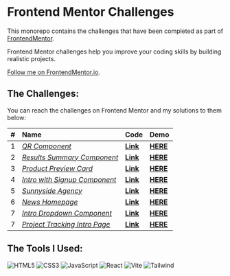 # Frontend Mentor Challenges

This monorepo contains the challenges that have been completed as part of [FrontendMentor](https://www.frontendmentor.io/challenges).

Frontend Mentor challenges help you improve your coding skills by building realistic projects.

[Follow me on FrontendMentor.io](https://www.frontendmentor.io/profile/IanLuong).

## The Challenges:

You can reach the challenges on Frontend Mentor and my solutions to them below:

| #   | Name                                                                                                                                          | Code                                                                                                         | Demo                                                                 |
| :-- | :-------------------------------------------------------------------------------------------------------------------------------------------- | :----------------------------------------------------------------------------------------------------------- | :------------------------------------------------------------------- |
| 1   | [_QR Component_](https://www.frontendmentor.io/challenges/qr-code-component-iux_sIO_H)                                                        | [**Link**](https://github.com/IanLuong/frontend-mentor-challenges/tree/main/1-qr-code-component)             | [**HERE**](https://ianluong-qr-code-component.netlify.app/)          |
| 2   | [_Results Summary Component_](https://www.frontendmentor.io/challenges/product-preview-card-component-GO7UmttRfa)                             | [**Link**](https://github.com/IanLuong/frontend-mentor-challenges/tree/main/2-results-summary-component)     | [**HERE**](https://ianluong-results-summary-component.netlify.app/)  |
| 3   | [_Product Preview Card_](https://www.frontendmentor.io/challenges/product-preview-card-component-GO7UmttRfa/)                                 | [**Link**](https://github.com/IanLuong/frontend-mentor-challenges/tree/main/3-product-preview-card)          | [**HERE**](https://ianluong-product-preview-card.netlify.app/)       |
| 4   | [_Intro with Signup Component_](https://www.frontendmentor.io/challenges/intro-component-with-signup-form-5cf91bd49edda32581d28fd1/)          | [**Link**](https://github.com/IanLuong/frontend-mentor-challenges/tree/main/4-intro-with-signup-component)   | [**HERE**](https://ianluong-intro-with-signup-component.netlify.app) |
| 5   | [_Sunnyside Agency_](https://www.frontendmentor.io/challenges/sunnyside-agency-landing-page-7yVs3B6ef/)                                       | [**Link**](https://github.com/IanLuong/frontend-mentor-challenges/tree/main/5-sunnyside-agency)              | [**HERE**](https://ianluong-sunnyside-agency.netlify.app)            |
| 6   | [_News Homepage_](https://www.frontendmentor.io/challenges/news-homepage-H6SWTa1MFl/)                                                         | [**Link**](https://github.com/IanLuong/frontend-mentor-challenges/tree/main/6-news-hompage)                  | [**HERE**](https://ianluong-news-hompage.netlify.app)                |
| 7   | [_Intro Dropdown Component_](https://www.frontendmentor.io/challenges/intro-section-with-dropdown-navigation-ryaPetHE5/)                      | [**Link**](https://github.com/IanLuong/frontend-mentor-challenges/tree/main/7-intro-with-dropdown-component) | [**HERE**](https://ianluong-intro-with-dropdown.netlify.app)         |
| 7   | [_Project Tracking Intro Page_](https://www.frontendmentor.io/solutions/project-tracking-intro-component-with-tailwind-and-react-25ozo2u8Ez/) | [**Link**](https://github.com/IanLuong/frontend-mentor-challenges/tree/main/9-project-tracking-intro)        | [**HERE**](https://ianluong-project-tracking-intro.netlify.app/)     |

## The Tools I Used:

<p>
<img src="https://img.shields.io/badge/-HTML5-E34F26?style=for-the-badge&logo=html5&logoColor=white" alt="HTML5"/>
<img src="https://img.shields.io/badge/-CSS3-1572B6?style=for-the-badge&logo=css3" alt="CSS3"/>
<img src="https://img.shields.io/badge/Javascript-F7DF1E.svg?style=for-the-badge&logo=javascript&logoColor=black" alt="JavaScript"/>
<img src="https://img.shields.io/badge/-React-%23404d59?style=for-the-badge&logo=react" alt="React"/>
<img src="https://img.shields.io/badge/-Vite-191970?style=for-the-badge&logo=vite" alt="Vite"/>
<img src="https://img.shields.io/badge/-Tailwind_CSS-38B2AC?style=for-the-badge&logo=tailwind-css&logoColor=white" alt="Tailwind"/>
</p>
